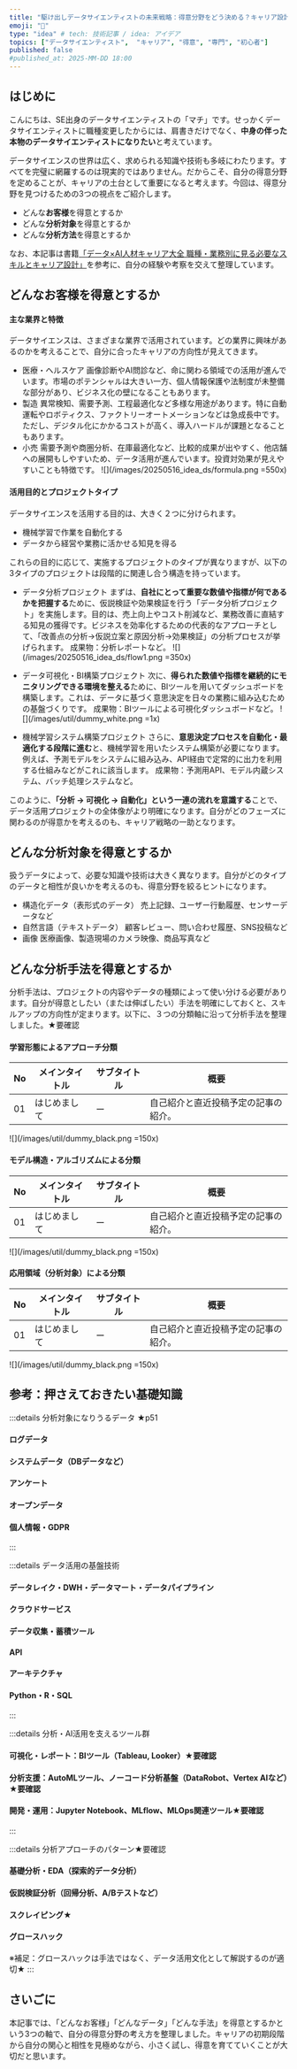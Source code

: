 ```yaml
---
title: "駆け出しデータサイエンティストの未来戦略：得意分野をどう決める？キャリア設計入門"
emoji: "🙌"
type: "idea" # tech: 技術記事 / idea: アイデア
topics: ["データサイエンティスト",  "キャリア", "得意", "専門", "初心者"]
published: false
#published_at: 2025-MM-DD 18:00
---
```

## はじめに
こんにちは、SE出身のデータサイエンティストの「マチ」です。せっかくデータサイエンティストに職種変更したからには、肩書きだけでなく、**中身の伴った本物のデータサイエンティストになりたい**と考えています。

データサイエンスの世界は広く、求められる知識や技術も多岐にわたります。すべてを完璧に網羅するのは現実的ではありません。だからこそ、自分の得意分野を定めることが、キャリアの土台として重要になると考えます。今回は、得意分野を見つけるための3つの視点をご紹介します。

- どんな**お客様**を得意とするか
- どんな**分析対象**を得意とするか
- どんな**分析方法**を得意とするか

なお、本記事は書籍[「データ×AI人材キャリア大全 職種・業務別に見る必要なスキルとキャリア設計」](https://amzn.asia/d/8Yst1cA)を参考に、自分の経験や考察を交えて整理しています。


## どんなお客様を得意とするか
#### 主な業界と特徴
データサイエンスは、さまざまな業界で活用されています。どの業界に興味があるのかを考えることで、自分に合ったキャリアの方向性が見えてきます。

- 医療・ヘルスケア
画像診断やAI問診など、命に関わる領域での活用が進んでいます。市場のポテンシャルは大きい一方、個人情報保護や法制度が未整備な部分があり、ビジネス化の壁になることもあります。
- 製造
異常検知、需要予測、工程最適化など多様な用途があります。特に自動運転やロボティクス、ファクトリーオートメーションなどは急成長中です。ただし、デジタル化にかかるコストが高く、導入ハードルが課題となることもあります。
- 小売
需要予測や商圏分析、在庫最適化など、比較的成果が出やすく、他店舗への展開もしやすいため、データ活用が進んでいます。投資対効果が見えやすいことも特徴です。
![](/images/20250516_idea_ds/formula.png =550x)


#### 活用目的とプロジェクトタイプ
データサイエンスを活用する目的は、大きく２つに分けられます。
- 機械学習で作業を自動化する
- データから経営や業務に活かせる知見を得る

これらの目的に応じて、実施するプロジェクトのタイプが異なりますが、以下の3タイプのプロジェクトは段階的に関連し合う構造を持っています。
- データ分析プロジェクト
まずは、**自社にとって重要な数値や指標が何であるかを把握する**ために、仮説検証や効果検証を行う「データ分析プロジェクト」を実施します。目的は、売上向上やコスト削減など、業務改善に直結する知見の獲得です。ビジネスを効率化するための代表的なアプローチとして、「改善点の分析→仮説立案と原因分析→効果検証」の分析プロセスが挙げられます。
成果物：分析レポートなど。
![](/images/20250516_idea_ds/flow1.png =350x)

- データ可視化・BI構築プロジェクト
次に、**得られた数値や指標を継続的にモニタリングできる環境を整える**ために、BIツールを用いてダッシュボードを構築します。これは、データに基づく意思決定を日々の業務に組み込むための基盤づくりです。
成果物：BIツールによる可視化ダッシュボードなど。
![](/images/util/dummy_white.png =1x)
- 機械学習システム構築プロジェクト
さらに、**意思決定プロセスを自動化・最適化する段階に進む**と、機械学習を用いたシステム構築が必要になります。例えば、予測モデルをシステムに組み込み、API経由で定常的に出力を利用する仕組みなどがこれに該当します。
成果物：予測用API、モデル内蔵システム、バッチ処理システムなど。

このように、**「分析 → 可視化 → 自動化」という一連の流れを意識する**ことで、データ活用プロジェクトの全体像がより明確になります。自分がどのフェーズに関わるのが得意かを考えるのも、キャリア戦略の一助となります。


## どんな分析対象を得意とするか
扱うデータによって、必要な知識や技術は大きく異なります。自分がどのタイプのデータと相性が良いかを考えるのも、得意分野を絞るヒントになります。

- 構造化データ（表形式のデータ）
売上記録、ユーザー行動履歴、センサーデータなど
- 自然言語（テキストデータ）
顧客レビュー、問い合わせ履歴、SNS投稿など
- 画像
医療画像、製造現場のカメラ映像、商品写真など




## どんな分析手法を得意とするか
分析手法は、プロジェクトの内容やデータの種類によって使い分ける必要があります。自分が得意としたい（または伸ばしたい）手法を明確にしておくと、スキルアップの方向性が定まります。以下に、３つの分類軸に沿って分析手法を整理しました。★要確認

#### 学習形態によるアプローチ分類

|      No      |         メインタイトル                   |         サブタイトル          | 概要 |
|     ----     |                     ----                 |                     ----      | ---- |
|      01      | はじめまして                             | ー                            |自己紹介と直近投稿予定の記事の紹介。 |
![](/images/util/dummy_black.png =150x)

#### モデル構造・アルゴリズムによる分類
|      No      |         メインタイトル                   |         サブタイトル          | 概要 |
|     ----     |                     ----                 |                     ----      | ---- |
|      01      | はじめまして                             | ー                            |自己紹介と直近投稿予定の記事の紹介。 |
![](/images/util/dummy_black.png =150x)

#### 応用領域（分析対象）による分類
|      No      |         メインタイトル                   |         サブタイトル          | 概要 |
|     ----     |                     ----                 |                     ----      | ---- |
|      01      | はじめまして                             | ー                            |自己紹介と直近投稿予定の記事の紹介。 |
![](/images/util/dummy_black.png =150x)


## 参考：押さえておきたい基礎知識
:::details 分析対象になりうるデータ ★p51
#### ログデータ
#### システムデータ（DBデータなど）
#### アンケート
#### オープンデータ
#### 個人情報・GDPR
:::

:::details データ活用の基盤技術
#### データレイク・DWH・データマート・データパイプライン
#### クラウドサービス
#### データ収集・蓄積ツール
#### API
#### アーキテクチャ
#### Python・R・SQL
:::

:::details 分析・AI活用を支えるツール群
#### 可視化・レポート：BIツール（Tableau, Looker）★要確認
#### 分析支援：AutoMLツール、ノーコード分析基盤（DataRobot、Vertex AIなど）★要確認
#### 開発・運用：Jupyter Notebook、MLflow、MLOps関連ツール★要確認
:::

:::details 分析アプローチのパターン★要確認
#### 基礎分析・EDA（探索的データ分析）
#### 仮説検証分析（回帰分析、A/Bテストなど）
#### スクレイピング★
#### グロースハック
※補足：グロースハックは手法ではなく、データ活用文化として解説するのが適切★
:::

## さいごに
本記事では、「どんなお客様」「どんなデータ」「どんな手法」を得意とするかという3つの軸で、自分の得意分野の考え方を整理しました。キャリアの初期段階から自分の関心と相性を見極めながら、小さく試し、得意を育てていくことが大切だと思います。

